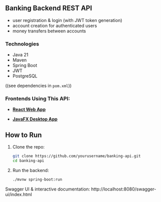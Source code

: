 ## Banking Backend REST API

- user registration & login (with JWT token generation)
- account creation for authenticated users
- money transfers between accounts

### Technologies

- Java 21
- Maven
- Spring Boot
- JWT
- PostgreSQL

((see dependencies in `pom.xml`))

### Frontends Using This API:

- [**React Web App**](https://github.com/kenryhraval/banking-web)

- [**JavaFX Desktop App**](https://github.com/kenryhraval/banking-desktop)
 
## How to Run

1. Clone the repo:
   ```bash
   git clone https://github.com/yourusername/banking-api.git
   cd banking-api
   ```
2. Run the backend:
    ```bash
    ./mvnw spring-boot:run
    ```

Swagger UI & interactive documentation: http://localhost:8080/swagger-ui/index.html
